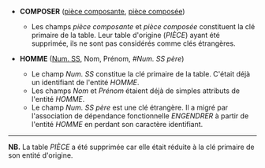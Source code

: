 - **COMPOSER** (<ins>pièce composante</ins>, <ins>pièce composée</ins>)
  - Les champs _pièce composante_ et _pièce composée_ constituent la clé primaire de la table. Leur table d'origine (_PIÈCE_) ayant été supprimée, ils ne sont pas considérés comme clés étrangères.

- **HOMME** (<ins>Num. SS</ins>, Nom, Prénom, _#Num. SS père_)
  - Le champ _Num. SS_ constitue la clé primaire de la table. C'était déjà un identifiant de l'entité _HOMME_.
  - Les champs _Nom_ et _Prénom_ étaient déjà de simples attributs de l'entité _HOMME_.
  - Le champ _Num. SS père_ est une clé étrangère. Il a migré par l'association de dépendance fonctionnelle _ENGENDRER_ à partir de l'entité _HOMME_ en perdant son caractère identifiant.

----


**NB.** La table _PIÈCE_ a été supprimée car elle était réduite à la clé primaire de son entité d'origine.
